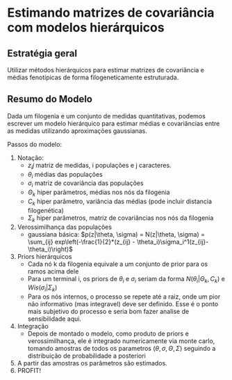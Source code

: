 Estimando matrizes de covariância com modelos hierárquicos
==========================================================

Estratégia geral
----------------

Utilizar métodos hierárquicos para estimar matrizes de covariância e
médias fenotípicas de forma filogeneticamente estruturada.

Resumo do Modelo
----------------

Dada um filogenia e um conjunto de medidas quantitativas, podemos escrever um modelo hierárquico para estimar médias e covariâncias entre as medidas utilizando aproximações gaussianas.

Passos do modelo:

1. Notação:
    + $z_ij$ matriz de medidas, i populações e j caracteres.
    + $\theta_i$ médias das populações
    + $\sigma_i$ matriz de covariância das populações
    + $\Theta_k$ hiper parâmetros, médias nos nós da filogenia
    + $C_k$ hiper parâmetro, variância das médias (pode incluir distancia filogenética)
    + $\Sigma_k$ hiper parâmetros, matriz de covariâncias nos nós da filogenia
2. Verossimilhança das populações
    + gaussiana básica: $p(z|\theta, \sigma) = N(z|\theta, \sigma) = \sum_{ij} exp\left(-\frac{1}{2}*(z_{ij} - \theta_i)\sigma_i^1(z_{ij}-\theta_i)\right)$
3. Priors hierárquicos
    + Cada nó k da filogenia equivale a um conjunto de prior para os ramos acima dele
    + Para um terminal i, os priors de $\theta_i$ e $\sigma_i$ seriam da forma $N(\theta_i|\Theta_k, C_k)$ e $Wis(\sigma_i|\Sigma_k)$
    + Para os nós internos, o processo se repete até a raiz, onde
      um pior não informativo (mas integravel) deve ser definido. Esse é o
      ponto mais subjetivo do processo e seria bom fazer analise de
      sensibilidade aqui.
4. Integração
    + Depois de montado o modelo, como produto de priors e verossimilhança, ele é integrado numericamente via monte carlo, tomando amostras de todos os parametros ($\theta, \sigma, \Theta, \Sigma$) seguindo a distribuição de probabilidade a posteriori
5. A partir das amostras os parâmetros são estimados.
5. PROFIT!
